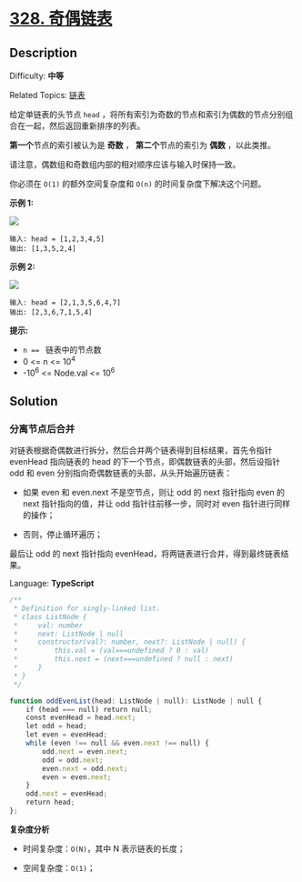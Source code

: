 # [328\. 奇偶链表](https://leetcode.cn/problems/odd-even-linked-list/)

## Description

Difficulty: **中等**  

Related Topics: [链表](https://leetcode.cn/tag/linked-list/)

给定单链表的头节点 `head` ，将所有索引为奇数的节点和索引为偶数的节点分别组合在一起，然后返回重新排序的列表。

**第一个**节点的索引被认为是 **奇数** ， **第二个**节点的索引为 **偶数** ，以此类推。

请注意，偶数组和奇数组内部的相对顺序应该与输入时保持一致。

你必须在 `O(1)` 的额外空间复杂度和 `O(n)` 的时间复杂度下解决这个问题。

**示例 1:**

![](https://assets.leetcode.com/uploads/2021/03/10/oddeven-linked-list.jpg)

```
输入: head = [1,2,3,4,5]
输出: [1,3,5,2,4]
```

**示例 2:**

![](https://assets.leetcode.com/uploads/2021/03/10/oddeven2-linked-list.jpg)

```
输入: head = [2,1,3,5,6,4,7]
输出: [2,3,6,7,1,5,4]
```

**提示:**

* `n == ` 链表中的节点数
* 0 <= n <= 10<sup>4</sup>
* -10<sup>6</sup> <= Node.val <= 10<sup>6</sup>

## Solution

### 分离节点后合并

对链表根据奇偶数进行拆分，然后合并两个链表得到目标结果，首先令指针 evenHead 指向链表的 head 的下一个节点，即偶数链表的头部，然后设指针 odd 和 even 分别指向奇偶数链表的头部，从头开始遍历链表：

- 如果 even 和 even.next 不是空节点，则让 odd 的 next 指针指向 even 的 next 指针指向的值，并让 odd 指针往前移一步，同时对 even 指针进行同样的操作；

- 否则，停止循环遍历；

最后让 odd 的 next 指针指向 evenHead，将两链表进行合并，得到最终链表结果。

Language: **TypeScript**

```typescript
/**
 * Definition for singly-linked list.
 * class ListNode {
 *     val: number
 *     next: ListNode | null
 *     constructor(val?: number, next?: ListNode | null) {
 *         this.val = (val===undefined ? 0 : val)
 *         this.next = (next===undefined ? null : next)
 *     }
 * }
 */

function oddEvenList(head: ListNode | null): ListNode | null {
    if (head === null) return null;
    const evenHead = head.next;
    let odd = head;
    let even = evenHead;
    while (even !== null && even.next !== null) {
        odd.next = even.next;
        odd = odd.next;
        even.next = odd.next;
        even = even.next;
    }
    odd.next = evenHead;
    return head;
};
```

**复杂度分析**

- 时间复杂度：`O(N)`，其中 N 表示链表的长度；

- 空间复杂度：`O(1)`；
